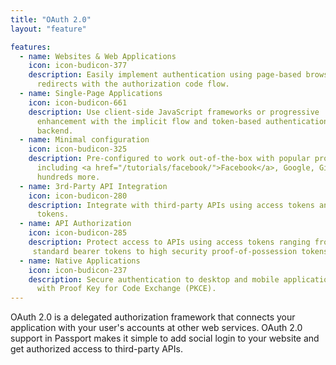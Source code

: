 ```yaml
---
title: "OAuth 2.0"
layout: "feature"

features:
  - name: Websites & Web Applications
    icon: icon-budicon-377
    description: Easily implement authentication using page-based browser
      redirects with the authorization code flow.
  - name: Single-Page Applications
    icon: icon-budicon-661
    description: Use client-side JavaScript frameworks or progressive
      enhancement with the implicit flow and token-based authentication to the
      backend.
  - name: Minimal configuration
    icon: icon-budicon-325
    description: Pre-configured to work out-of-the-box with popular providers
      including <a href="/tutorials/facebook/">Facebook</a>, Google, GitHub, and
      hundreds more.
  - name: 3rd-Party API Integration
    icon: icon-budicon-280
    description: Integrate with third-party APIs using access tokens and refresh
      tokens.
  - name: API Authorization
    icon: icon-budicon-285
    description: Protect access to APIs using access tokens ranging from
     standard bearer tokens to high security proof-of-possession tokens.
  - name: Native Applications
    icon: icon-budicon-237
    description: Secure authentication to desktop and mobile applications
      with Proof Key for Code Exchange (PKCE).
---
```


OAuth 2.0 is a delegated authorization framework that connects your application
with your user's accounts at other web services.  OAuth 2.0 support in Passport
makes it simple to add social login to your website and get authorized access to
third-party APIs.
